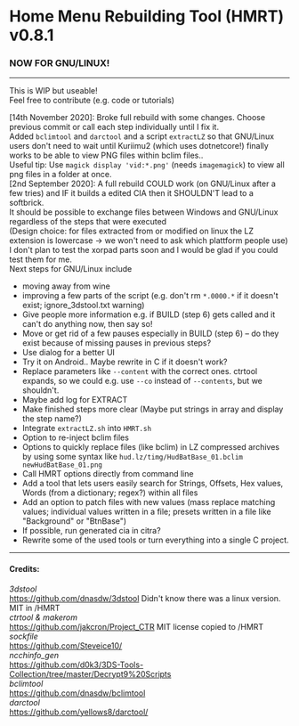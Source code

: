 Home Menu Rebuilding Tool (HMRT) v0.8.1  
=====================================  
### NOW FOR GNU/LINUX!  

----
  
This is WIP but useable!  
Feel free to contribute (e.g. code or tutorials)  

[14th November 2020]: Broke full rebuild with some changes. Choose previous commit or call each step individually until I fix it.  
Added `bclimtool` and `darctool` and a script `extractLZ` so that GNU/Linux users don't need to wait until Kuriimu2 (which uses dotnetcore!) finally works to be able to view PNG files within bclim files..  
Useful tip: Use `magick display 'vid:*.png'` (needs `imagemagick`) to view all png files in a folder at once.  
[2nd September 2020]: A full rebuild COULD work (on GNU/Linux after a few tries) and IF it builds a edited CIA then it SHOULDN'T  lead to a softbrick.  
It should be possible to exchange files between Windows and GNU/Linux regardless of the steps that were executed  
(Design choice: for files extracted from or modified on linux the LZ extension is lowercase -> we won't need to ask which plattform people use)  
I don't plan to test the xorpad parts soon and I would be glad if you could test them for me.  
Next steps for GNU/Linux include  
- moving away from wine  
- improving a few parts of the script (e.g. don't rm `*.0000.*` if it doesn't exist; ignore_3dstool.txt warning)  
- Give people more information e.g. if BUILD (step 6) gets called and it can't do anything now, then say so!
- Move or get rid of a few pauses especially in BUILD (step 6) – do they exist because of missing pauses in previous steps?
- Use dialog for a better UI
- Try it on Android.. Maybe rewrite in C if it doesn't work?
- Replace parameters like `--content` with the correct ones. ctrtool expands, so we could e.g. use `--co` instead of `--contents`, but we shouldn't.
- Maybe add log for EXTRACT
- Make finished steps more clear (Maybe put strings in array and display the step name?)
- Integrate `extractLZ.sh` into `HMRT.sh`
- Option to re-inject bclim files
- Options to quickly replace files (like bclim) in LZ compressed archives by using some syntax like `hud.lz/timg/HudBatBase_01.bclim newHudBatBase_01.png`
- Call HMRT options directly from command line
- Add a tool that lets users easily search for Strings, Offsets, Hex values, Words (from a dictionary; regex?) within all files
- Add an option to patch files with new values (mass replace matching values; individual values written in a file; presets written in a file like "Background" or "BtnBase")
- If possible, run generated cia in citra?
- Rewrite some of the used tools or turn everything into a single C project.

----
  
#### Credits:   
_3dstool_   
https://github.com/dnasdw/3dstool Didn't know there was a linux version. MIT in /HMRT  
_ctrtool & makerom_  
https://github.com/jakcron/Project_CTR MIT license copied to /HMRT  
_sockfile_  
https://github.com/Steveice10/  
_ncchinfo_gen_  
https://github.com/d0k3/3DS-Tools-Collection/tree/master/Decrypt9%20Scripts  
_bclimtool_  
https://github.com/dnasdw/bclimtool  
_darctool_  
https://github.com/yellows8/darctool/  
